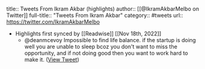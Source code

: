 title:: Tweets From Ikram Akbar (highlights)
author:: [[@IkramAkbarMelbo on Twitter]]
full-title:: "Tweets From Ikram Akbar"
category:: #tweets
url:: https://twitter.com/IkramAkbarMelbo

- Highlights first synced by [[Readwise]] [[Nov 18th, 2022]]
	- @deanmcevoy Impossible to find life balance. if the startup is doing well you are unable to sleep bcoz you don't want to miss the opportunity, and if not doing good then you want to work hard to make it. ([View Tweet](https://twitter.com/IkramAkbarMelbo/status/1392289423102861313))
